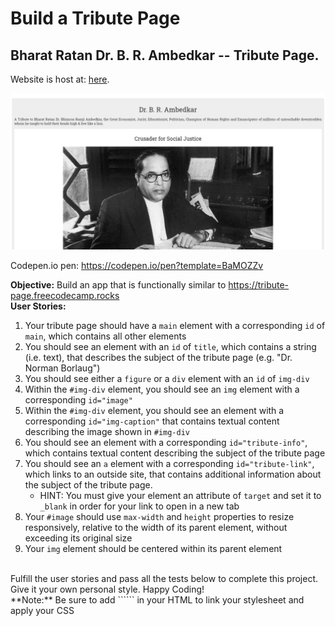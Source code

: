# Build a Tribute Page

## Bharat Ratan Dr. B. R. Ambedkar -- Tribute Page.

<p>Website is host at: <a href="https://tribute-page-dr-brambedar.000webhostapp.com/" alt="Tribute Website Dr B R Ambedkar">here</a>.</p>
<img src="./Screenshot 2023-11-29 at 14-10-01 Dr. B. R. Ambedkar.png" alt="Screenshot of website" />

Codepen.io pen: https://codepen.io/pen?template=BaMOZZv

**Objective:** Build an app that is functionally similar to https://tribute-page.freecodecamp.rocks
<br>
**User Stories:**<br>

1. Your tribute page should have a ```main``` element with a corresponding ```id``` of ```main```, which contains all other elements
2. You should see an element with an ```id``` of ```title```, which contains a string (i.e. text), that describes the subject of the tribute page (e.g. "Dr. Norman Borlaug")
3. You should see either a ```figure``` or a ```div``` element with an ```id``` of ```img-div```
4. Within the ```#img-div``` element, you should see an ```img``` element with a corresponding ```id="image"```
5. Within the ```#img-div``` element, you should see an element with a corresponding ```id="img-caption"``` that contains textual content describing the image shown in ```#img-div```
6. You should see an element with a corresponding ```id="tribute-info"```, which contains textual content describing the subject of the tribute page
7. You should see an ```a``` element with a corresponding ```id="tribute-link"```, which links to an outside site, that contains additional information about the subject of the tribute page. 
    - HINT: You must give your element an attribute of ```target``` and set it to ```_blank``` in order for your link to open in a new tab
8. Your ```#image``` should use ```max-width``` and ```height``` properties to resize responsively, relative to the width of its parent element, without exceeding its original size
9. Your ```img``` element should be centered within its parent element
<br>
Fulfill the user stories and pass all the tests below to complete this project. Give it your own personal style. Happy Coding!
<br>
**Note:** Be sure to add ```<link rel="stylesheet" href="styles.css">``` in your HTML to link your stylesheet and apply your CSS

